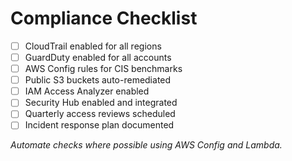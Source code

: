 # Compliance Checklist

- [ ] CloudTrail enabled for all regions
- [ ] GuardDuty enabled for all accounts
- [ ] AWS Config rules for CIS benchmarks
- [ ] Public S3 buckets auto-remediated
- [ ] IAM Access Analyzer enabled
- [ ] Security Hub enabled and integrated
- [ ] Quarterly access reviews scheduled
- [ ] Incident response plan documented

_Automate checks where possible using AWS Config and Lambda._